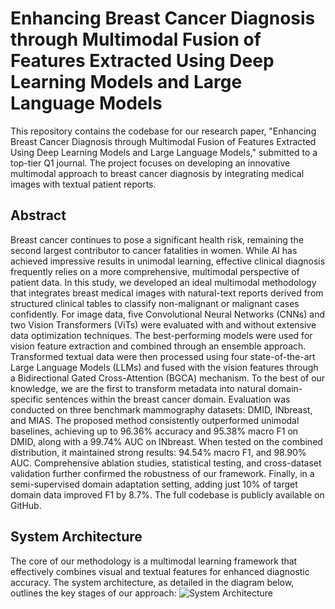 # Enhancing Breast Cancer Diagnosis through Multimodal Fusion of Features Extracted Using Deep Learning Models and Large Language Models

This repository contains the codebase for our research paper, "Enhancing Breast Cancer Diagnosis through Multimodal Fusion of Features Extracted Using Deep Learning Models and Large Language Models," submitted to a top-tier Q1 journal. The project focuses on developing an innovative multimodal approach to breast cancer diagnosis by integrating medical images with textual patient reports.

## Abstract
Breast cancer continues to pose a significant health risk, remaining the second largest contributor to cancer fatalities in women. While AI has achieved impressive results in unimodal learning, effective clinical diagnosis frequently relies on a more comprehensive, multimodal perspective of patient data. In this study, we developed an ideal multimodal methodology that integrates breast medical images with natural-text reports derived from structured clinical tables to classify non-malignant or malignant cases confidently. For image data, five Convolutional Neural Networks (CNNs) and two Vision Transformers (ViTs) were evaluated with and without extensive data optimization techniques. The best-performing models were used for vision feature extraction and combined through an ensemble approach. Transformed textual data were then processed using four state-of-the-art Large Language Models (LLMs) and fused with the vision features through a Bidirectional Gated Cross-Attention (BGCA) mechanism. To the best of our knowledge, we are the first to transform metadata into natural domain-specific sentences within the breast cancer domain. Evaluation was conducted on three benchmark mammography datasets: DMID, INbreast, and MIAS. The proposed method consistently outperformed unimodal baselines, achieving up to 96.36% accuracy and 95.38% macro F1 on DMID, along with a 99.74% AUC on INbreast. When tested on the combined distribution, it maintained strong results: 94.54% macro F1, and 98.90% AUC. Comprehensive ablation studies, statistical testing, and cross-dataset validation further confirmed the robustness of our framework. Finally, in a semi-supervised domain adaptation setting, adding just 10% of target domain data improved F1 by 8.7%. The full codebase is publicly available on GitHub.

## System Architecture
The core of our methodology is a multimodal learning framework that effectively combines visual and textual features for enhanced diagnostic accuracy. The system architecture, as detailed in the diagram below, outlines the key stages of our approach:
![System Architecture](assets/Final_architecture.png)

